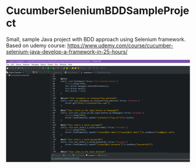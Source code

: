 # CucumberSeleniumBDDSampleProject
Small, sample Java project with BDD approach using Selenium framework. Based on udemy course:
https://www.udemy.com/course/cucumber-selenium-java-develop-a-framework-in-25-hours/

![Project picture](https://raw.githubusercontent.com/kocurc/CucumberSeleniumBDDSampleProject/master/projectPic.PNG)

